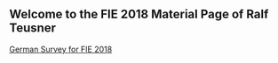 ## Welcome to the FIE 2018 Material Page of Ralf Teusner


[German Survey for FIE 2018](https://github.com/rteusner/fie18/blob/master/surveyGerman.pdf)
